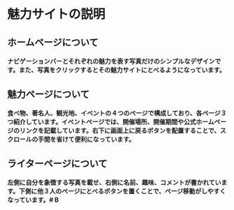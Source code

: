 # 魅力サイトの説明
## ホームページについて
#### ナビゲーションバーとそれぞれの魅力を表す写真だけのシンプルなデザインです。また、写真をクリックするとその魅力サイトにとべるようになっています。
## 魅力ページについて
#### 食べ物、著名人、観光地、イベントの４つのページで構成しており、各ページ３つ紹介しています。イベントページでは、開催場所、開催期間や公式ホームページのリンクを記載しています。右下に画面上に戻るボタンを配置することで、スクロールの手間を省けて便利になっています。
## ライターページについて
#### 左側に自分を象徴する写真を載せ、右側に名前、趣味、コメントが書かれています。下側に他３人のページにとべるボタンを置くことで、ページ移動がしやすくなっています。# B
